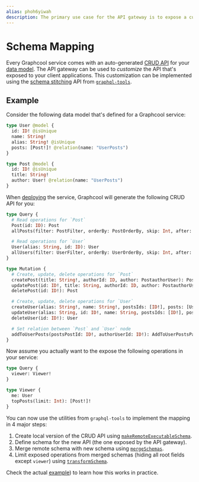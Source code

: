 ```yaml
---
alias: phoh6yiwah
description: The primary use case for the API gateway is to expose a custom API.
---
```


# Schema Mapping

Every Graphcool service comes with an auto-generated [CRUD API](!alias-abogasd0go) for your [data model](!alias-eiroozae8u). The API gateway can be used to _customize_ the API that's exposed to your client applications. This customization can be implemented using the [schema stitching](http://dev.apollodata.com/tools/graphql-tools/schema-stitching.html) API from [`graphql-tools`](https://github.com/apollographql/graphql-tools).


## Example

Consider the following data model that's defined for a Graphcool service:

```graphql
type User @model {
  id: ID! @isUnique
  name: String!
  alias: String! @isUnique
  posts: [Post!]! @relation(name: "UserPosts")
}

type Post @model {
  id: ID! @isUnique
  title: String!
  author: User! @relation(name: "UserPosts")
}
```

When [deploying](!alias-aiteerae6l#graphcool-deploy) the service, Graphcool will generate the following CRUD API for you:

```graphql
type Query {
  # Read operations for `Post`
  Post(id: ID): Post
  allPosts(filter: PostFilter, orderBy: PostOrderBy, skip: Int, after: String, before: String, first: Int, last: Int): [Post!]!

  # Read operations for `User`
  User(alias: String, id: ID): User
  allUsers(filter: UserFilter, orderBy: UserOrderBy, skip: Int, after: String, before: String, first: Int, last: Int): [User!]!
}

type Mutation {
  # Create, update, delete operations for `Post`
  createPost(title: String!, authorId: ID, author: PostauthorUser): Post
  updatePost(id: ID!, title: String, authorId: ID, author: PostauthorUser): Post
  deletePost(id: ID!): Post

  # Create, update, delete operations for `User`
  createUser(alias: String!, name: String!, postsIds: [ID!], posts: [UserpostsPost!]): User
  updateUser(alias: String, id: ID!, name: String, postsIds: [ID!], posts: [UserpostsPost!]): User
  deleteUser(id: ID!): User

  # Set relation between `Post` and `User` node
  addToUserPosts(postsPostId: ID!, authorUserId: ID!): AddToUserPostsPayload
}
```

Now assume you actually want to the expose the following operations in your service:

```graphql
type Query {
  viewer: Viewer!
}

type Viewer {
  me: User
  topPosts(limit: Int): [Post!]!
}
```

You can now use the utilities from `graphql-tools` to implement the mapping in 4 major steps:

1. Create local version of the CRUD API using [`makeRemoteExecutableSchema`](http://dev.apollodata.com/tools/graphql-tools/remote-schemas.html#makeRemoteExecutableSchema).
2. Define schema for the new API (the one exposed by the API gateway).
3. Merge remote schema with new schema using [`mergeSchemas`](http://dev.apollodata.com/tools/graphql-tools/schema-stitching.html#mergeSchemas).
4. Limit exposed operations from merged schemas (hiding all root fields except `viewer`) using [`transformSchema`](https://github.com/graphcool/graphql-transform-schema).

Check the actual [example](../../../examples/typescript-gateway-custom-schema)) to learn how this works in practice.

